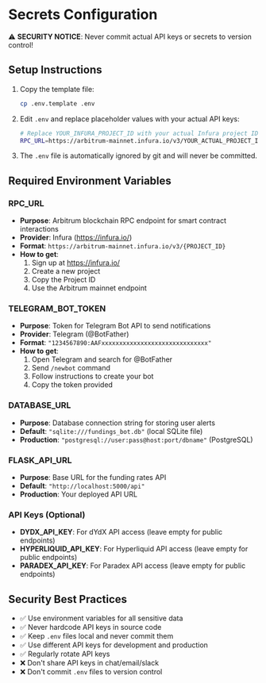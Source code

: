 # Secrets Configuration

⚠️ **SECURITY NOTICE**: Never commit actual API keys or secrets to version control!

## Setup Instructions

1. Copy the template file:
   ```bash
   cp .env.template .env
   ```

2. Edit `.env` and replace placeholder values with your actual API keys:
   ```bash
   # Replace YOUR_INFURA_PROJECT_ID with your actual Infura project ID
   RPC_URL=https://arbitrum-mainnet.infura.io/v3/YOUR_ACTUAL_PROJECT_ID
   ```

3. The `.env` file is automatically ignored by git and will never be committed.

## Required Environment Variables

### RPC_URL
- **Purpose**: Arbitrum blockchain RPC endpoint for smart contract interactions
- **Provider**: Infura (https://infura.io/)
- **Format**: `https://arbitrum-mainnet.infura.io/v3/{PROJECT_ID}`
- **How to get**: 
  1. Sign up at https://infura.io/
  2. Create a new project
  3. Copy the Project ID
  4. Use the Arbitrum mainnet endpoint

### TELEGRAM_BOT_TOKEN
- **Purpose**: Token for Telegram Bot API to send notifications
- **Provider**: Telegram (@BotFather)
- **Format**: `"1234567890:AAFxxxxxxxxxxxxxxxxxxxxxxxxxxxxxx"`
- **How to get**:
  1. Open Telegram and search for @BotFather
  2. Send `/newbot` command
  3. Follow instructions to create your bot
  4. Copy the token provided

### DATABASE_URL
- **Purpose**: Database connection string for storing user alerts
- **Default**: `"sqlite:///fundings_bot.db"` (local SQLite file)
- **Production**: `"postgresql://user:pass@host:port/dbname"` (PostgreSQL)

### FLASK_API_URL
- **Purpose**: Base URL for the funding rates API
- **Default**: `"http://localhost:5000/api"`
- **Production**: Your deployed API URL

### API Keys (Optional)
- **DYDX_API_KEY**: For dYdX API access (leave empty for public endpoints)
- **HYPERLIQUID_API_KEY**: For Hyperliquid API access (leave empty for public endpoints)
- **PARADEX_API_KEY**: For Paradex API access (leave empty for public endpoints)

## Security Best Practices

- ✅ Use environment variables for all sensitive data
- ✅ Never hardcode API keys in source code
- ✅ Keep `.env` files local and never commit them
- ✅ Use different API keys for development and production
- ✅ Regularly rotate API keys
- ❌ Don't share API keys in chat/email/slack
- ❌ Don't commit `.env` files to version control